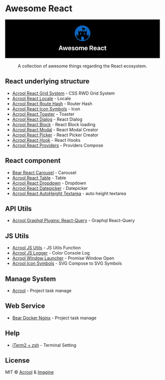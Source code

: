 # Awesome React

<img src="https://raw.githubusercontent.com/acrool/awesome-react/main/og.webp" alt="Awesome React Logo"/>

<p align="center">
    A collection of awesome things regarding the React ecosystem.
</p>




## React underlying structure

- [Acrool React Grid System](https://github.com/acrool/acrool-react-grid) - CSS RWD Grid System
- [Acrool React Locale](https://github.com/acrool/acrool-react-locale) - Locale
- [Acrool React Route Hash](https://github.com/acrool/acrool-react-router-hash) - Router Hash
- [Acrool React Icon Symbols](https://github.com/acrool/acrool-react-iconsvg) - Icon
- [Acrool React Toaster](https://github.com/acrool/acrool-react-toaster) - Toaster
- [Acrool React Dialog](https://github.com/acrool/acrool-react-dialog) - React Dialog
- [Acrool React Block](https://github.com/acrool/acrool-react-block) - React Block loading
- [Acrool React Modal](https://github.com/acrool/acrool-react-modal) - React Modal Creator
- [Acrool React Picker](https://github.com/acrool/acrool-react-picker) - React Picker Creator
- [Acrool React Hook](https://github.com/acrool/acrool-react-hook) - React Hooks
- [Acrool React Providers](https://github.com/acrool/acrool-react-providers) - Providers Compose


## React component

- [Bear React Carousel](https://github.com/imagine10255/bear-react-carousel) - Carousel
- [Acrool React Table](https://github.com/acrool/acrool-react-table) - Table
- [Acrool React Dropdown](https://github.com/acrool/acrool-react-dropdown) - Dropdown
- [Acrool React Datepicker](https://github.com/acrool/acrool-react-datepicker) - Datepicker
- [Acrool React AutoHeight Textarea](https://github.com/acrool/acrool-react-auto-height-textarea) - auto height textarea


## API Utils

- [Acrool Graphql Plugins: React-Query](https://github.com/acrool/acrool-graphql-codegen) - Graphql React-Query


## JS Utils

- [Acrool JS Utils](https://github.com/imagine10255/acrool-jsutils) - JS Utils Function
- [Acrool JS Logger](https://github.com/acrool/acrool-js-logger) - Color Console Log
- [Acrool Window Launcher](https://github.com/acrool/acrool-window-launcher) - Promise Window Open
- [Acrool Icon Symbols](acrool-icon-symbols) - SVG Compose to SVG Symbols
  
## Manage System

- [Acrool](https://acrool.com/) - Project task manage

## Web Service

- [Bear Docker Nginx](https://github.com/imagine10255/bear-docker-nginx) - Project task manage


## Help

- [iTerm2 + zsh](https://github.com/imagine10255/mac-terminal-helper) - Terminal Setting



## License

MIT © [Acrool](https://github.com/acrool) & [Imagine](https://github.com/imagine10255)
